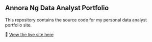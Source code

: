 ## Annora Ng Data Analyst Portfolio

This repository contains the source code for my personal data analyst portfolio site.

📍 [View the live site here](https://annorang.github.io/dataanalystprofile/)
